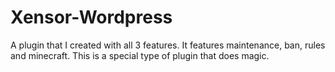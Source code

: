# Xensor-Wordpress
A plugin that I created with all 3 features. It features maintenance, ban, rules and minecraft. This is a special type of plugin that does magic.

